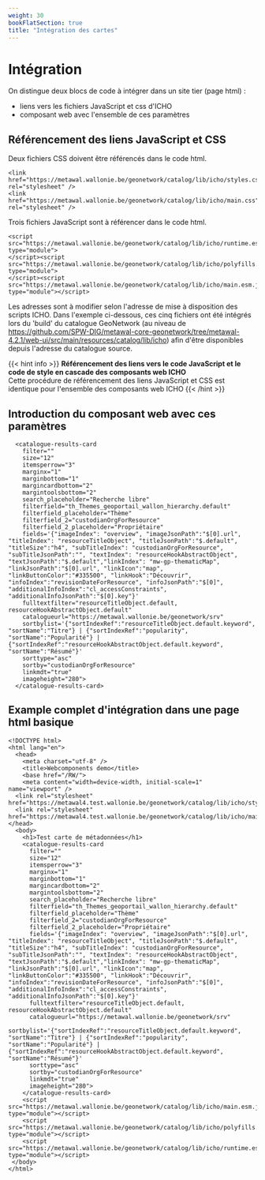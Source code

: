 ```yaml
---
weight: 30
bookFlatSection: true
title: "Intégration des cartes"
---
```


# Intégration
On distingue deux blocs de code à intégrer dans un site tier (page html) :
- liens vers les fichiers JavaScript et css d'ICHO
- composant web avec l'ensemble de ces paramètres

## Référencement des liens JavaScript et CSS

Deux fichiers CSS doivent être référencés dans le code html.

```
<link href="https://metawal.wallonie.be/geonetwork/catalog/lib/icho/styles.css" rel="stylesheet" />
<link href="https://metawal.wallonie.be/geonetwork/catalog/lib/icho/main.css" rel="stylesheet" />
```
Trois fichiers JavaScript sont à référencer dans le code html.

```
<script src="https://metawal.wallonie.be/geonetwork/catalog/lib/icho/runtime.esm.js"  type="module">
</script><script src="https://metawal.wallonie.be/geonetwork/catalog/lib/icho/polyfills.esm.js" type="module">
</script><script src="https://metawal.wallonie.be/geonetwork/catalog/lib/icho/main.esm.js" type="module"></script>
```
Les adresses sont à modifier selon l'adresse de mise à disposition des scripts ICHO.
Dans l'exemple ci-dessous, ces cinq fichiers ont été intégrés lors du 'build' du catalogue GeoNetwork (au niveau de https://github.com/SPW-DIG/metawal-core-geonetwork/tree/metawal-4.2.1/web-ui/src/main/resources/catalog/lib/icho) afin d'être disponibles depuis l'adresse du catalogue source.

{{< hint info >}}
**Référencement des liens vers le code JavaScript et le code de style en cascade des composants web ICHO**  
Cette procédure de référencement des liens JavaScript et CSS est identique pour l'ensemble des composants web ICHO
{{< /hint >}}

## Introduction du composant web avec ces paramètres

```
  <catalogue-results-card
    filter=""
    size="12"
    itemsperrow="3"
    marginx="1"
    marginbottom="1"
    margincardbottom="2"
    margintoolsbottom="2"
    search_placeholder="Recherche libre"
    filterfield="th_Themes_geoportail_wallon_hierarchy.default"
    filterfield_placeholder="Thème"
    filterfield_2="custodianOrgForResource"
    filterfield_2_placeholder="Propriétaire"
    fields='{"imageIndex": "overview", "imageJsonPath":"$[0].url", "titleIndex": "resourceTitleObject", "titleJsonPath":"$.default", "titleSize":"h4", "subTitleIndex": "custodianOrgForResource", "subTitleJsonPath":"", "textIndex": "resourceHookAbstractObject", "textJsonPath":"$.default","linkIndex": "mw-gp-thematicMap", "linkJsonPath":"$[0].url", "linkIcon":"map", "linkButtonColor":"#335500", "linkHook":"Découvrir", "infoIndex":"revisionDateForResource", "infoJsonPath":"$[0]", "additionalInfoIndex":"cl_accessConstraints", "additionalInfoJsonPath":"$[0].key"}'
    fulltextfilter="resourceTitleObject.default, resourceHookAbstractObject.default"
    catalogueurl="https://metawal.wallonie.be/geonetwork/srv"
    sortbylist='{"sortIndexRef":"resourceTitleObject.default.keyword", "sortName":"Titre"} | {"sortIndexRef":"popularity", "sortName":"Popularité"} | {"sortIndexRef":"resourceHookAbstractObject.default.keyword", "sortName":"Résumé"}'
    sorttype="asc"
    sortby="custodianOrgForResource"
    linkmdt="true"
    imageheight="280">
  </catalogue-results-card>
```

## Example complet d'intégration dans une page html basique

```
<!DOCTYPE html>
<html lang="en">
  <head>
    <meta charset="utf-8" />
    <title>Webcomponents demo</title>
    <base href="/RW/">
    <meta content="width=device-width, initial-scale=1" name="viewport" />
  <link rel="stylesheet" href="https://metawal4.test.wallonie.be/geonetwork/catalog/lib/icho/styles.css">
  <link rel="stylesheet" href="https://metawal4.test.wallonie.be/geonetwork/catalog/lib/icho/main.css"></head>
  <body>
    <h1>Test carte de métadonnées</h1>
    <catalogue-results-card
      filter=""
      size="12"
      itemsperrow="3"
      marginx="1"
      marginbottom="1"
      margincardbottom="2"
      margintoolsbottom="2"
      search_placeholder="Recherche libre"
      filterfield="th_Themes_geoportail_wallon_hierarchy.default"
      filterfield_placeholder="Thème"
      filterfield_2="custodianOrgForResource"
      filterfield_2_placeholder="Propriétaire"
      fields='{"imageIndex": "overview", "imageJsonPath":"$[0].url", "titleIndex": "resourceTitleObject", "titleJsonPath":"$.default", "titleSize":"h4", "subTitleIndex": "custodianOrgForResource", "subTitleJsonPath":"", "textIndex": "resourceHookAbstractObject", "textJsonPath":"$.default","linkIndex": "mw-gp-thematicMap", "linkJsonPath":"$[0].url", "linkIcon":"map", "linkButtonColor":"#335500", "linkHook":"Découvrir", "infoIndex":"revisionDateForResource", "infoJsonPath":"$[0]", "additionalInfoIndex":"cl_accessConstraints", "additionalInfoJsonPath":"$[0].key"}'
      fulltextfilter="resourceTitleObject.default, resourceHookAbstractObject.default"
      catalogueurl="https://metawal.wallonie.be/geonetwork/srv"
      sortbylist='{"sortIndexRef":"resourceTitleObject.default.keyword", "sortName":"Titre"} | {"sortIndexRef":"popularity", "sortName":"Popularité"} | {"sortIndexRef":"resourceHookAbstractObject.default.keyword", "sortName":"Résumé"}'
      sorttype="asc"
      sortby="custodianOrgForResource"
      linkmdt="true"
      imageheight="280">
    </catalogue-results-card>
    <script src="https://metawal.wallonie.be/geonetwork/catalog/lib/icho/main.esm.js" type="module"></script>
    <script src="https://metawal.wallonie.be/geonetwork/catalog/lib/icho/polyfills.esm.js" type="module"></script>
    <script src="https://metawal.wallonie.be/geonetwork/catalog/lib/icho/runtime.esm.js" type="module"></script>
 </body>
</html>
```



